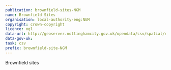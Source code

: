 ```yaml
---
publication: brownfield-sites-NGM
name: Brownfield Sites
organisation: local-authority-eng:NGM
copyright: crown-copyright
licence: ogl
data-url: http://geoserver.nottinghamcity.gov.uk/opendata/csv/spatial/ncc_Brownfield_Register.csv?t=636492720732997229
data-gov-uk: 
task: csv
prefix: brownfield-site-NGM
---
```


Brownfield sites

